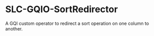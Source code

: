 # SLC-GQIO-SortRedirector
A GQI custom operator to redirect a sort operation on one column to another.

